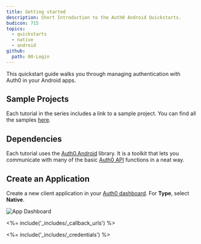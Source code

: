 ```yaml
---
title: Getting started
description: Short Introduction to the Auth0 Android Quickstarts.
budicon: 715
topics:
  - quickstarts
  - native
  - android
github:
  path: 00-Login
---
```


This quickstart guide walks you through managing authentication with Auth0 in your Android apps.

## Sample Projects

Each tutorial in the series includes a link to a sample project. You can find all the samples [here](https://github.com/auth0-samples/auth0-android-sample).

## Dependencies

Each tutorial uses the [Auth0.Android](https://github.com/auth0/Auth0.Android) library. It is a toolkit that lets you communicate with many of the basic [Auth0 API](https://auth0.com/docs/api) functions in a neat way.

## Create an Application

Create a new client application in your [Auth0 dashboard](${manage_url}/#/applications). For **Type**, select **Native**.

![App Dashboard](/media/articles/angularjs/app_dashboard.png)

<%= include('_includes/_callback_urls') %>

<%= include('_includes/_credentials') %>